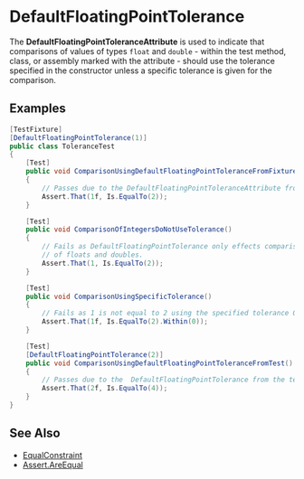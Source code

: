 # DefaultFloatingPointTolerance

The **DefaultFloatingPointToleranceAttribute** is used to indicate that
comparisons of values of types `float` and `double` - within the test method,
class, or assembly marked with the attribute - should use the tolerance
specified in the constructor unless a specific tolerance is given for the
comparison.

## Examples

```csharp
[TestFixture]
[DefaultFloatingPointTolerance(1)]
public class ToleranceTest
{
    [Test]
    public void ComparisonUsingDefaultFloatingPointToleranceFromFixture()
    {
        // Passes due to the DefaultFloatingPointToleranceAttribute from the fixture.
        Assert.That(1f, Is.EqualTo(2));
    }

    [Test]
    public void ComparisonOfIntegersDoNotUseTolerance()
    {
        // Fails as DefaultFloatingPointTolerance only effects comparisons
        // of floats and doubles.
        Assert.That(1, Is.EqualTo(2));
    }

    [Test]
    public void ComparisonUsingSpecificTolerance()
    {
        // Fails as 1 is not equal to 2 using the specified tolerance 0.
        Assert.That(1f, Is.EqualTo(2).Within(0));
    }

    [Test]
    [DefaultFloatingPointTolerance(2)]
    public void ComparisonUsingDefaultFloatingPointToleranceFromTest()
    {
        // Passes due to the  DefaultFloatingPointTolerance from the test.
        Assert.That(2f, Is.EqualTo(4));
    }
}
```

## See Also

* [EqualConstraint](../fluent-assertions/EqualConstraint.md)
* [Assert.AreEqual](../classic-assertions/Assert.AreEqual.md)

